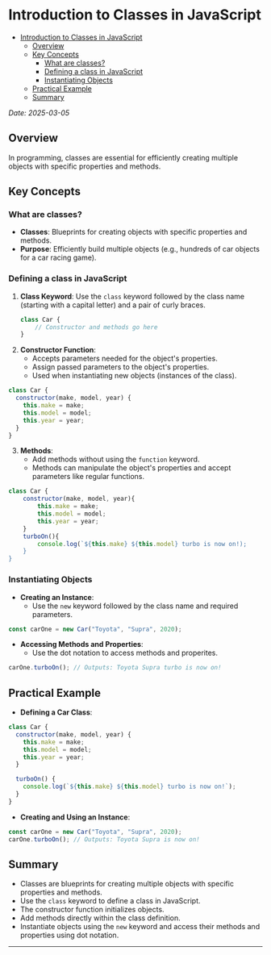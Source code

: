 # Introduction to Classes in JavaScript

<!--toc:start-->

- [Introduction to Classes in JavaScript](#introduction-to-classes-in-javascript)
  - [Overview](#overview)
  - [Key Concepts](#key-concepts)
    - [What are classes?](#what-are-classes)
    - [Defining a class in JavaScript](#defining-a-class-in-javascript)
    - [Instantiating Objects](#instantiating-objects)
  - [Practical Example](#practical-example)
  - [Summary](#summary)
  <!--toc:end-->

_Date: 2025-03-05_

## Overview

In programming, classes are essential for efficiently creating multiple objects with specific properties and methods.

## Key Concepts

### What are classes?

- **Classes**: Blueprints for creating objects with specific properties and methods.
- **Purpose**: Efficiently build multiple objects (e.g., hundreds of car objects for a car racing game).

### Defining a class in JavaScript

1. **Class Keyword**: Use the `class` keyword followed by the class name (starting with a capital letter) and a pair of curly braces.
   ```JavaScript
   class Car {
       // Constructor and methods go here
   }
   ```
2. **Constructor Function**:
   - Accepts parameters needed for the object's properties.
   - Assign passed parameters to the object's properties.
   - Used when instantiating new objects (instances of the class).

```js
class Car {
  constructor(make, model, year) {
    this.make = make;
    this.model = model;
    this.year = year;
  }
}
```

3. **Methods**:
   - Add methods without using the `function` keyword.
   - Methods can manipulate the object's properties and accept parameters like regular functions.

```js
class Car {
	constructor(make, model, year){
		this.make = make;
		this.model = model;
		this.year = year;
	}
	turboOn(){
		console.log(`${this.make} ${this.model} turbo is now on!);
	}
}
```

### Instantiating Objects

- **Creating an Instance**:
  - Use the `new` keyword followed by the class name and required parameters.

```js
const carOne = new Car("Toyota", "Supra", 2020);
```

- **Accessing Methods and Properties**:
  - Use the dot notation to access methods and properites.

```js
carOne.turboOn(); // Outputs: Toyota Supra turbo is now on!
```

## Practical Example

- **Defining a Car Class**:

```js
class Car {
  constructor(make, model, year) {
    this.make = make;
    this.model = model;
    this.year = year;
  }

  turboOn() {
    console.log(`${this.make} ${this.model} turbo is now on!`);
  }
}
```

- **Creating and Using an Instance**:

```js
const carOne = new Car("Toyota", "Supra", 2020);
carOne.turboOn(); // Outputs: Toyota Supra is now on!
```

## Summary

- Classes are blueprints for creating multiple objects with specific properties and methods.
- Use the `class` keyword to define a class in JavaScript.
- The constructor function initializes objects.
- Add methods directly within the class definition.
- Instantiate objects using the `new` keyword and access their methods and properties using dot notation.

---
